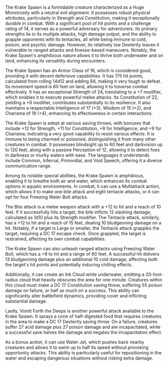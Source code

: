 The Krake Spawn is a formidable creature characterized as a Huge Monstrosity with a neutral evil alignment. It possesses robust physical attributes, particularly in Strength and Constitution, making it exceptionally durable in combat. With a significant pool of hit points and a challenge rating of 14, it serves as a powerful adversary for adventurers. Its primary strengths lie in its multiple attacks, high damage output, and the ability to grapple opponents with its tentacles, all while being immune to cold, poison, and psychic damage. However, its relatively low Dexterity leaves it vulnerable to ranged attacks and finesse-based maneuvers. Notably, the Krake Spawn's amphibious nature allows it to thrive both underwater and on land, enhancing its versatility during encounters.

The Krake Spawn has an Armor Class of 16, which is considered good, providing it with decent defensive capabilities. It has 175 hit points, calculated from rolling 14d12 and adding 84, making it very tough to defeat. Its movement speed is 60 feet on land, allowing it to traverse combat effectively. It has an exceptional Strength of 24, translating to a +7 modifier, which enables it to execute powerful melee attacks. Its Constitution of 22, yielding a +6 modifier, contributes substantially to its resilience. It also maintains a respectable Intelligence of 17 (+3), Wisdom of 15 (+2), and Charisma of 18 (+4), enhancing its effectiveness in certain interactions. 

The Krake Spawn is adept at various saving throws, with bonuses that include +12 for Strength, +11 for Constitution, +8 for Intelligence, and +9 for Charisma, indicating a very good capability to resist various effects. It is immune to being charmed or poisoned, distinguishing it from many other creatures in combat. It possesses blindsight up to 60 feet and darkvision up to 120 feet, along with a passive Perception of 12, allowing it to detect foes in darkness or murky waters with ease. The languages it understands include Common, Infernal, Primordial, and Void Speech, offering it a diverse communication range.

Among its notable special abilities, the Krake Spawn is amphibious, enabling it to breathe both air and water, which enhances its combat options in aquatic environments. In combat, it can use a Multiattack action, which allows it to make one bite attack and eight tentacle attacks, or it can opt for four Freezing Water Bolt attacks.

The Bite attack is a melee weapon attack with a +12 to hit and a reach of 10 feet. If it successfully hits a target, the bite inflicts 12 slashing damage, calculated as 1d10 plus its Strength modifier. The Tentacle attack, similarly, has a +12 to hit and a reach of 15 feet, dealing 10 bludgeoning damage on a hit. Notably, if a target is Large or smaller, the Tentacle attack grapples the target, requiring a DC 17 escape check. Once grappled, the target is restrained, affecting its own combat capabilities.

The Krake Spawn can also unleash ranged attacks using Freezing Water Bolt, which has a +9 to hit and a range of 60 feet. A successful hit delivers 13 bludgeoning damage plus an additional 10 cold damage, affecting both the target's hit points and potentially inducing chilling effects.

Additionally, it can create an Ink Cloud while underwater, emitting a 20-foot-radius cloud that heavily obscures the area for one minute. Creatures within this cloud must make a DC 17 Constitution saving throw, suffering 55 poison damage on failure, or half as much on a success. This ability can significantly alter battlefield dynamics, providing cover and inflicting substantial damage.

Lastly, Vomit Forth the Deeps is another powerful attack available to the Krake Spawn. It sprays a cone of half-digested food that requires creatures in the area to make a DC 17 Dexterity saving throw. On a failure, creatures suffer 27 acid damage plus 27 poison damage and are incapacitated, while a successful save halves the damage and negates the incapacitation effect.

As a bonus action, it can use Water Jet, which pushes back nearby creatures and allows it to swim up to half its speed without provoking opportunity attacks. This ability is particularly useful for repositioning in the water and escaping dangerous situations without risking extra damage.